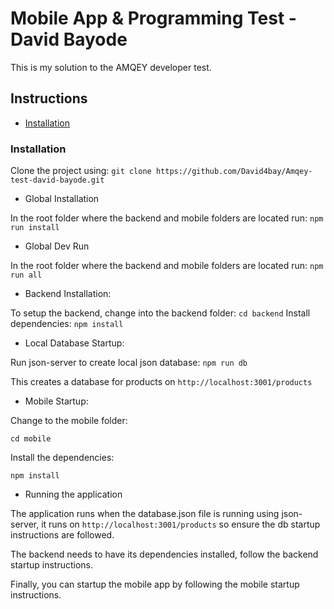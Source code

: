 # Mobile App & Programming Test - David Bayode

This is my solution to the AMQEY developer test.

## Instructions

- [Installation](#installation)

### Installation

Clone the project using:
    `git clone https://github.com/David4bay/Amqey-test-david-bayode.git`

- Global Installation

In the root folder where the backend and mobile folders are located run: `npm run install `

- Global Dev Run

In the root folder where the backend and mobile folders are located run: `npm run all`

- Backend Installation:

To setup the backend, change into the backend folder:
    `cd backend`
Install dependencies:
    `npm install`

- Local Database Startup:

Run json-server to create local json database:
    `npm run db`

This creates a database for products on `http://localhost:3001/products`

- Mobile Startup:

Change to the mobile folder:

`cd mobile`

Install the dependencies:

`npm install`

- Running the application

The application runs when the database.json file is running using json-server, it runs on `http://localhost:3001/products` so ensure the db startup instructions are followed.

The backend needs to have its dependencies installed, follow the backend startup instructions.

Finally, you can startup the mobile app by following the mobile startup instructions.
